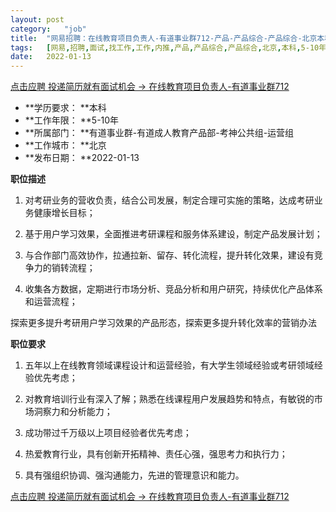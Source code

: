 ```yaml
---
layout:	post
category:	"job"
title:	"网易招聘：在线教育项目负责人-有道事业群712-产品-产品综合-产品综合-北京本科5-10年"
tags:	[网易,招聘,面试,找工作,工作,内推,产品,产品综合,产品综合,北京,本科,5-10年]
date:	2022-01-13
---
```


[点击应聘 投递简历就有面试机会 ->  在线教育项目负责人-有道事业群712](http://mobile.bole.netease.com/bole/boleDetail?id=28067&employeeId=346f03c3cda5f04c&key=all)



- **学历要求： **本科
- **工作年限： **5-10年
- **所属部门： **有道事业群-有道成人教育产品部-考神公共组-运营组
- **工作城市： **北京
- **发布日期： **2022-01-13



**职位描述**

1.	对考研业务的营收负责，结合公司发展，制定合理可实施的策略，达成考研业务健康增长目标；

2.	基于用户学习效果，全面推进考研课程和服务体系建设，制定产品发展计划；

3.	与合作部门高效协作，拉通拉新、留存、转化流程，提升转化效果，建设有竞争力的销转流程；

4.	收集各方数据，定期进行市场分析、竞品分析和用户研究，持续优化产品体系和运营流程；

探索更多提升考研用户学习效果的产品形态，探索更多提升转化效率的营销办法



**职位要求**

1.	五年以上在线教育领域课程设计和运营经验，有大学生领域经验或考研领域经验优先考虑；

2.	对教育培训行业有深入了解；熟悉在线课程用户发展趋势和特点，有敏锐的市场洞察力和分析能力； 

3.	成功带过千万级以上项目经验者优先考虑；

4.	热爱教育行业，具有创新开拓精神、责任心强，强思考力和执行力；

5.	具有强组织协调、强沟通能力，先进的管理意识和能力。



[点击应聘 投递简历就有面试机会 ->  在线教育项目负责人-有道事业群712](http://mobile.bole.netease.com/bole/boleDetail?id=28067&employeeId=346f03c3cda5f04c&key=all)